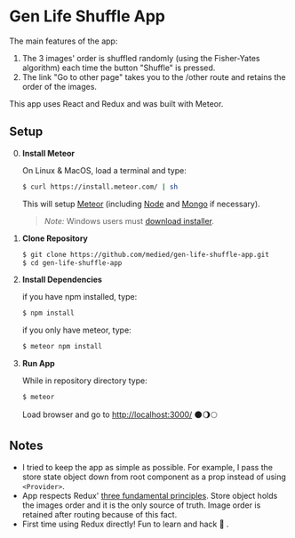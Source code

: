 # Gen Life Shuffle App

The main features of the app:
1. The 3 images' order is shuffled randomly (using the Fisher-Yates algorithm) each time the button "Shuffle" is pressed.
2. The link "Go to other page" takes you to the /other route and retains the order of the images.

This app uses React and Redux and was built with Meteor.

## Setup

0. **Install Meteor**

    On Linux & MacOS, load a terminal and type:

    ```sh
    $ curl https://install.meteor.com/ | sh
    ```

    This will setup [Meteor](http://github.com/meteor/meteor) (including [Node](https://github.com/nodejs/node) and [Mongo](https://github.com/mongodb/mongo) if necessary).

    > _Note:_ Windows users must [download installer](https://www.meteor.com/install).

1. **Clone Repository**

    ```sh
    $ git clone https://github.com/medied/gen-life-shuffle-app.git
    $ cd gen-life-shuffle-app
    ```

2. **Install Dependencies**

    if you have npm installed, type:

    ```sh
    $ npm install
    ```

    if you only have meteor, type:

    ```sh
    $ meteor npm install
    ```

3. **Run App**

    While in repository directory type:

    ```sh
    $ meteor
    ```

    Load browser and go to [http://localhost:3000/](http://localhost:3000/) 🌑🌖🌕
    
## Notes 

- I tried to keep the app as simple as possible. For example, I pass the store state object down from root component as a prop instead of using `<Provider>`.
- App respects Redux' [three fundamental principles](http://redux.js.org/docs/introduction/ThreePrinciples.html). Store object holds the images order and it is the only source of truth. Image order is retained after routing because of this fact. 
- First time using Redux directly! Fun to learn and hack 🙂 .
